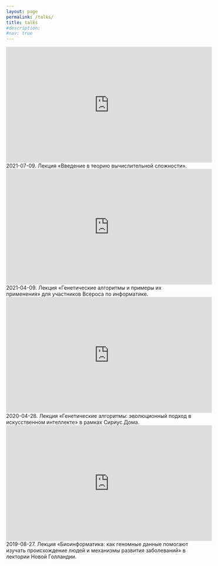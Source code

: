 ```yaml
---
layout: page
permalink: /talks/
title: talks
#description: 
#nav: true
---
```


<iframe src="https://vk.com/video_ext.php?oid=-131616069&id=456239050&hash=d44d426ad398e65d&hd=2" 
width="560" height="315" frameborder="0" allowfullscreen>
</iframe>
2021-07-09. Лекция «Введение в теорию вычислительной сложности».

<iframe width="560" height="315" src="https://www.youtube.com/embed/YflXJqc4jy0" 
title="YouTube video player" frameborder="0" 
allow="accelerometer; autoplay; clipboard-write; encrypted-media; gyroscope; picture-in-picture" allowfullscreen>
</iframe>
2021-04-09. Лекция «Генетические алгоритмы и примеры их применения» для участников Всероса по информатике.

<iframe width="560" height="315" src="https://www.youtube.com/embed/o1w2SBPbZTM?start=14" 
title="YouTube video player" frameborder="0" 
allow="accelerometer; autoplay; clipboard-write; encrypted-media; gyroscope; picture-in-picture" allowfullscreen>
</iframe>
2020-04-28. Лекция «Генетические алгоритмы: эволюционный подход в искусственном интеллекте» в рамках Сириус.Дома.

<iframe src="https://vk.com/video_ext.php?oid=-28625572&id=456239690&hash=3f9df2a17cf2d976&hd=2" 
width="560" height="315" allow="autoplay; encrypted-media; fullscreen; picture-in-picture;" frameborder="0" allowfullscreen>
</iframe>
2019-08-27. Лекция «Биоинформатика: как геномные данные помогают изучать происхождение людей и механизмы развития заболеваний» в лектории Новой Голландии.

<!-- something happen with this video
<iframe width="560" height="315" src="https://www.youtube.com/embed/h6mYDjpZUt4" 
title="YouTube video player" frameborder="0" 
allow="accelerometer; autoplay; clipboard-write; encrypted-media; gyroscope; picture-in-picture" allowfullscreen>
</iframe>
2018-09-15. Лекция «Генетические алгоритмы для поиска оптимальных структур».
-->